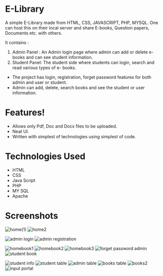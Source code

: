 # E-Library

A simple E-Library made from HTML, CSS, JAVASCRIPT, PHP, MYSQL. One can host this on their local server and share E-books, Question papers, Documents etc. with others.

It contains :
1. Admin Panel :
An Admin login page where admin can add or delete e- books and can see
student information.
2. Student Panel:
The student side where students can login, search and read various types of e- books.

* The project has login, registration, forget password features for both admin and user or student.
* Admin can add, delete, search books  and see the student or user information.

# Features!
* Allows only Pdf, Doc and Docx files to be uploaded.
* Neat UI.
* Written with simplest of technologies using simplest of code.

# Technologies Used
* HTML
* CSS
* Java Script
* PHP
* MY SQL
* Apache

# Screenshots

![home(1)](https://user-images.githubusercontent.com/62210475/118518667-fd9d9c00-b755-11eb-9ad6-1c77ce9cb51b.PNG)
![home2](https://user-images.githubusercontent.com/62210475/118518689-01c9b980-b756-11eb-9f98-16749b0fb78d.PNG)

![admin login](https://user-images.githubusercontent.com/62210475/118518616-efe81680-b755-11eb-86c5-f7959788ea0c.PNG)
![admin registration](https://user-images.githubusercontent.com/62210475/118518626-f1b1da00-b755-11eb-8cd0-d874c58b44b0.PNG)

![homebook1](https://user-images.githubusercontent.com/62210475/118518712-08f0c780-b756-11eb-8d59-ed29731831a6.PNG)
![homebook2](https://user-images.githubusercontent.com/62210475/118518719-0aba8b00-b756-11eb-9527-45ea1ba26a31.PNG)
![homebook3](https://user-images.githubusercontent.com/62210475/118518726-0bebb800-b756-11eb-8d83-ba953928bc11.PNG)
![forget password admin](https://user-images.githubusercontent.com/62210475/118518754-1312c600-b756-11eb-8c18-1f169b206443.PNG)
![student book](https://user-images.githubusercontent.com/62210475/118518824-24f46900-b756-11eb-8648-63de89b7063e.PNG)

![student info](https://user-images.githubusercontent.com/62210475/118518859-32a9ee80-b756-11eb-945a-2f8a8acdbd57.PNG)
![student table](https://user-images.githubusercontent.com/62210475/118518871-376ea280-b756-11eb-835c-ee94e9aa5896.PNG)
![admin table](https://user-images.githubusercontent.com/62210475/118518876-389fcf80-b756-11eb-8c78-52538f76b8f7.PNG)
![books table](https://user-images.githubusercontent.com/62210475/118518883-3a699300-b756-11eb-931b-a3173130af94.PNG)
![books2](https://user-images.githubusercontent.com/62210475/118518954-4bb29f80-b756-11eb-8427-f37ea45c3433.PNG)
![input portal](https://user-images.githubusercontent.com/62210475/118519029-5d944280-b756-11eb-8a63-a22be361e053.PNG)


